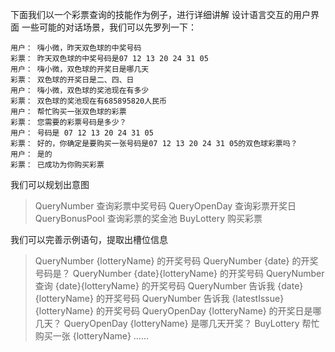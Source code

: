 
下面我们以一个彩票查询的技能作为例子，进行详细讲解
设计语言交互的用户界面
一些可能的对话场景，我们可以先罗列一下：
```
用户： 嗨小微，昨天双色球的中奖号码
彩票： 昨天双色球的中奖号码是07 12 13 20 24 31 05
用户： 嗨小微，双色球的开奖日是哪几天
彩票： 双色球的开奖日是二、四、日
用户： 嗨小微，双色球的奖池现在有多少
彩票： 双色球的奖池现在有685895820人民币
用户： 帮忙购买一张双色球的彩票
彩票： 您需要的彩票号码是多少？
用户： 号码是 07 12 13 20 24 31 05
彩票： 好的，你确定是要购买一张号码是07 12 13 20 24 31 05的双色球彩票吗？
用户： 是的
彩票： 已成功为你购买彩票
```
我们可以规划出意图

>QueryNumber 查询彩票中奖号码
QueryOpenDay 查询彩票开奖日
QueryBonusPool 查询彩票的奖金池
BuyLottery 购买彩票

我们可以完善示例语句，提取出槽位信息

>QueryNumber {lotteryName} 的开奖号码
QueryNumber {date} 的开奖号码是？
QueryNumber {date}{lotteryName} 的开奖号码
QueryNumber 查询 {date}{lotteryName} 的开奖号码
QueryNumber 告诉我 {date}{lotteryName} 的开奖号码
QueryNumber 告诉我 {latestIssue}{lotteryName} 的开奖号码
QueryOpenDay {lotteryName} 的开奖日是哪几天？
QueryOpenDay {lotteryName} 是哪几天开奖？
BuyLottery 帮忙购买一张 {lotteryName}
……
